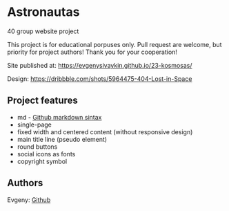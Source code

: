 # Astronautas

40 group website project

This project is for educational porpuses only. Pull request are welcome, but priority for project authors! Thank you for your cooperation!

Site published at: https://evgenysivaykin.github.io/23-kosmosas/ 

Design: https://dribbble.com/shots/5964475-404-Lost-in-Space 

## Project features
- md - [Github markdown sintax](https://docs.github.com/en/get-started/writing-on-github/getting-started-with-writing-and-formatting-on-github/basic-writing-and-formatting-syntax)
- single-page
- fixed width and centered content (without responsive design)
- main title line (pseudo element)
- round buttons
- social icons as fonts
- copyright symbol

## Authors

Evgeny: [Github](https://github.com/EvgenySivaykin)